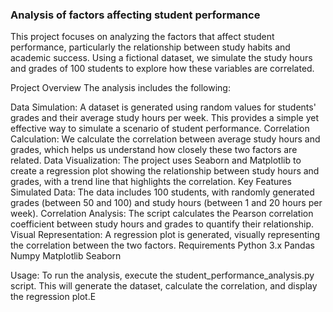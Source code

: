 ### Analysis of factors affecting student performance

This project focuses on analyzing the factors that affect student performance, particularly the relationship between study habits and academic success. Using a fictional dataset, we simulate the study hours and grades of 100 students to explore how these variables are correlated.

Project Overview
The analysis includes the following:

Data Simulation: A dataset is generated using random values for students' grades and their average study hours per week. This provides a simple yet effective way to simulate a scenario of student performance.
Correlation Calculation: We calculate the correlation between average study hours and grades, which helps us understand how closely these two factors are related.
Data Visualization: The project uses Seaborn and Matplotlib to create a regression plot showing the relationship between study hours and grades, with a trend line that highlights the correlation.
Key Features
Simulated Data: The data includes 100 students, with randomly generated grades (between 50 and 100) and study hours (between 1 and 20 hours per week).
Correlation Analysis: The script calculates the Pearson correlation coefficient between study hours and grades to quantify their relationship.
Visual Representation: A regression plot is generated, visually representing the correlation between the two factors.
Requirements
Python 3.x
Pandas
Numpy
Matplotlib
Seaborn

Usage:
To run the analysis, execute the student_performance_analysis.py script. This will generate the dataset, calculate the correlation, and display the regression plot.Е

